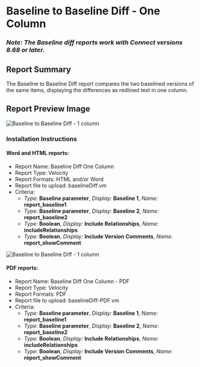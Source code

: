 # Baseline to Baseline Diff - One Column

### *Note: The Baseline diff reports work with Connect versions 8.68 or later.*

## Report Summary
The Baseline to Baseline Diff report compares the two baselined versions of the same items, displaying the differences as redlined text in one column.

## Report Preview Image
![Baseline to Baseline Diff - 1 column](https://github.com/jamasoftware-ps/Community-Reports/blob/master/Baseline%20Reports/Baseline%20Diff%20Reports/One%20Column%20Baseline%20Diff%20Reports%20-with%20pdf%20option/Baseline%20Diff%20One%20Column/BaselineToBaselineDiffOneColPreview.png)

### Installation Instructions

#### Word and HTML reports:
- Report Name: Baseline Diff One Column
- Report Type: Velocity
- Report Formats: HTML and/or Word
- Report file to upload: baselineDiff.vm
- Criteria:
  - *Type:* **Baseline parameter**, *Display:* **Baseline 1**, *Name:* **report_baseline1**
  - *Type:* **Baseline parameter**, *Display:* **Baseline 2**, *Name:* **report_baseline2**
  - *Type:* **Boolean**, *Display:* **Include Relationships**, *Name:* **includeRelationships**
  - *Type:* **Boolean**, *Display:* **Include Version Comments**, *Name:* **report_showComment**

![Baseline to Baseline Diff - 1 column](https://github.com/jamasoftware-ps/Community-Reports/blob/master/Baseline%20Reports/Baseline%20Diff%20Reports/One%20Column%20Baseline%20Diff%20Reports%20-with%20pdf%20option/Baseline%20Diff%20One%20Column/BaselineToBaselineDiffOneColConfig.png)


#### PDF reports:
- Report Name: Baseline Diff One Column - PDF
- Report Type: Velocity
- Report Formats: PDF
- Report file to upload: baselineDiff-PDF.vm
- Criteria:
    - *Type:* **Baseline parameter**, *Display:* **Baseline 1**, *Name:* **report_baseline1**
    - *Type:* **Baseline parameter**, *Display:* **Baseline 2**, *Name:* **report_baseline2**
    - *Type:* **Boolean**, *Display:* **Include Relationships**, *Name:* **includeRelationships**
    - *Type:* **Boolean**, *Display:* **Include Version Comments**, *Name:* **report_showComment**
